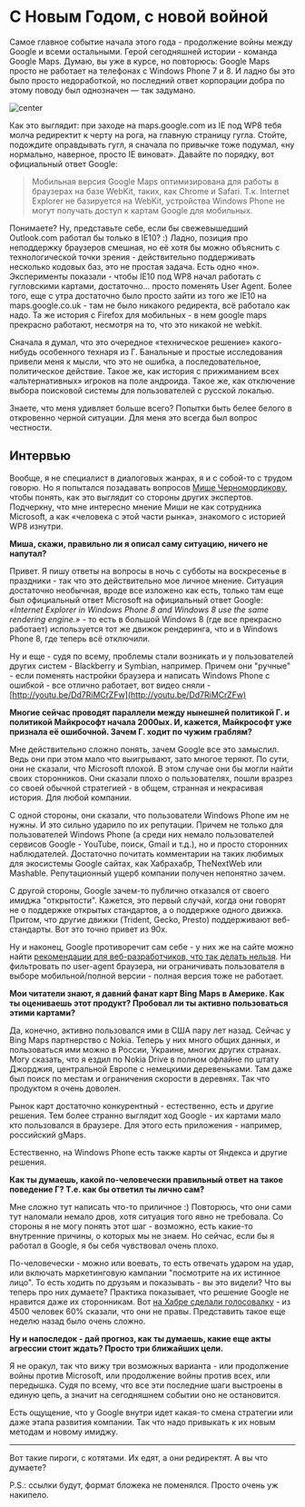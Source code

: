 # С Новым Годом, с новой войной

Самое главное событие начала этого года - продолжение войны между Google и всеми остальными. Герой сегодняшней истории - команда Google Maps. Думаю, вы уже в курсе, но повторюсь: Google Maps просто не работает на телефонах с Windows Phone 7 и 8. И ладно бы это было просто недоработкой, но последний ответ корпорации добра по этому поводу был однозначен — так задумано.

![center](http://img-fotki.yandex.ru/get/6438/9320383.8/0_852ea_d9b753cc_L)

Как это выглядит: при заходе на maps.google.com из IE под WP8 тебя молча редиректит к черту на рога, на главную страницу гугла. Стойте, подождите оправдывать гугл, я сначала по привычке тоже подумал, «ну нормально, наверное, просто IE виноват». Давайте по порядку, вот официальный ответ Google:

> Мобильная версия Google Maps оптимизирована для работы в браузерах на базе WebKit, таких, как Chrome и Safari. Т.к. Internet Explorer не базируется на WebKit, устройства Windows Phone не могут получать доступ к картам Google для мобильных.

Понимаете? Ну, представьте себе, если бы свежевышедший Outlook.com работал бы только в IE10? :) Ладно, позиция про неподдержку браузеров смешная, но её хотя бы можно объяснить с технологической точки зрения - действительно поддерживать несколько кодовых баз, это не простая задача. Есть одно «но». Эксперименты показали - чтобы IE10 под WP8 начал работать с гугловскими картами, достаточно… просто поменять User Agent. Более того, еще с утра достаточно было просто зайти из того же IE10 на maps.google.co.uk - там не было никакого редиректа, всё работало как надо. Та же история с Firefox для мобильных - в нем google maps прекрасно работают, несмотря на то, что это никакой не webkit.

Сначала я думал, что это очередное «техническое решение» какого-нибудь особенного технаря из Г. Банальные и простые исследования привели меня к мысли, что это не ошибка, а последовательное, политическое действие. Такое же, как история с прижиманием всех «альтернативных» игроков на поле андроида. Такое же, как отключение выбора поисковой системы для пользователей с русской локалью.

Знаете, что меня удивляет больше всего? Попытки быть белее белого в откровенно черной ситуации. Для меня это всегда был вопрос честности.

## Интервью

Вообще, я не специалист в диалоговых жанрах, я и с собой-то с трудом говорю. Но я попытался позадавать вопросов [Мише Черномордикову](http://twitter.com/mixen), чтобы понять, как это выглядит со стороны других экспертов. Подчеркну, что мне интересно мнение Миши не как сотрудника Microsoft, а как «человека с этой части рынка», знакомого с историей WP8 изнутри.

**Миша, скажи, правильно ли я описал саму ситуацию, ничего не напутал?**

Привет. Я пишу ответы на вопросы в ночь с субботы на воскресенье в праздники - так что это действительно мое личное мнение. Ситуация достаточно необычная, вроде все изложено как есть, только там еще был официальный ответ Microsoft на официальный ответ Google:  *«Internet Explorer in Windows Phone 8 and Windows 8 use the same rendering engine.»* - то есть в большой Windows 8 (где все прекрасно работает) используется тот же движок рендеринга, что и в Windows Phone 8, где теперь всё отключили.

Ну и еще - судя по всему, проблемы стали возникать и у пользователей других систем - Blackberry и Symbian, например. Причем они "ручные" - если поменять настройки браузера и написать Windows Phone с ошибкой - все отлично работает, вот видео сняли - [http://youtu.be/Dd7RiMCrZFw](http://youtu.be/Dd7RiMCrZFw)

**Многие сейчас проводят параллели между нынешней политикой Г. и политикой Майкрософт начала 2000ых. И, кажется, Майкрософт уже признала её ошибочной. Зачем Г. ходит по чужим граблям?**

Мне действительно сложно понять, зачем Google все это замыслил. Ведь они при этом мало что выигрывают, зато многое теряют. По сути, они не сказали, что Microsoft плохой. В этом случае они бы могли найти своих сторонников. Они сказали плохо о пользователях, пошли вразрез со своей обычной стратегией - в общем, странная и некрасивая история. Для любой компании.

С одной стороны, они сказали, что пользователи Windows Phone им не нужны.  И это сильно ударило по их репутации. Причем не только для пользователей Windows Phone (а среди них немало пользователей сервисов Google - YouTube, поиск, Gmail и т.д.), но и просто сторонних наблюдателей. Достаточно почитать комментарии на таких любимых для экосистемы Google сайтах, как Хабрахабр, TheNextWeb или Mashable. Репутационный ущерб компании получен непонятно зачем.

С другой стороны, Google зачем-то публично отказался от своего имиджа "открытости". Кажется, это первый случай, когда они говорят не о поддержке открытых стандартов, а о поддержке одного движка. Притом, что другие движки (Trident, Gecko, Presto) поддерживают веб-стандарты. Вот это точно привет из 90х.

Ну и наконец, Google противоречит сам себе - у них же на сайте можно найти [рекомендации для веб-разработчиков, что так делать нельзя](https://developers.google.com/webmasters/smartphone-sites/detecting-user-agents). Ни фильтровать по user-agent браузера, ни ограничивать пользователя в выборе мобильной/полной версии - полная версия тоже не работает.

**Мои читатели знают, я давний фанат карт Bing Maps в Америке. Как ты оцениваешь этот продукт? Пробовал ли ты активно пользоваться этими картами?**

Да, конечно, активно пользовался ими в США пару лет назад.
Сейчас у Bing Maps партнерство с Nokia. Теперь у них много общих данных, и пользоваться ими можно в России, Украине, многих других странах. Могу сказать, что я ездил по Nokia Drive в полном офлайне по штату Джорджия, центральной Европе с немецкими деревеньками. Там даже был поиск по местам и ограничения скорости в деревнях. Так что продуктом я очень доволен.

Рынок карт достаточно конкурентный - естественно, есть и другие решения. Тем более странно выглядит ход Google - их картами мало кто пользовался в браузере. Для этого есть приложения - например, российский gMaps.

Естественно, на Windows Phone есть также карты от Яндекса и другие решения.

**Как ты думаешь, какой по-человечески правильный ответ на такое поведение Г? Т.е. как бы ответил ты лично сам?**

Мне сложно тут написать что-то приличное :) Повторюсь, что они сами тут наломали немало дров, хотя ситуация того явно не требовала. Со стороны я не могу понять этот шаг - возможно, есть какие-то внутренние причины, о которых мы не знаем. Но сейчас, если бы я работал в Google, я бы себя чувствовал очень плохо.

По-человечески - можно или воевать, то есть отвечать ударом на удар, или включать маркетинговую кампании "посмотрите на их истинное лицо". То есть ходить по друзьям и показывать - вы это видели? Что вы теперь про них думаете? Практика показывает, что решение Google не нравится даже их сторонникам.
Вот [на Хабре сделали голосовалку](http://habrahabr.ru/company/apps4all/blog/164767/) - из 4500 человек 60% сказали, что они не правы. Представить такое еще неделю назад было очень сложно.

**Ну и напоследок - дай прогноз, как ты думаешь, какие еще акты агрессии стоит ждать? Просто три ближайших цели.**

Я не оракул, так что вижу три возможных варианта - или продолжение войны против Microsoft, или продолжение войны против всех, или передышка. Судя по всему, что все эти последние шаги выстроены в единую цепь, а значит на сегодняшнем событии оно не остановится.

Есть ощущение, что у Google внутри идет какая-то смена стратегии или даже этапа развития компании. Так что надо привыкать к их новым методам и новому имиджу.

----

Вот такие пироги, с котятами. Их едят, а они редирект<i>я</i>т. А вы что думаете?

P.S.: ссылки будут, формат бложека не поменялся. Просто очень уж накипело.
